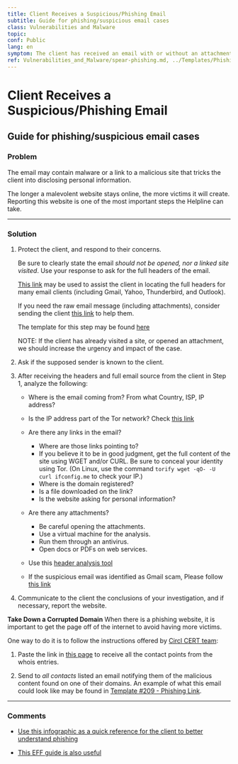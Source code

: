 ```yaml
---
title: Client Receives a Suspicious/Phishing Email
subtitle: Guide for phishing/suspicious email cases
class: Vulnerabilities and Malware
topic:
conf: Public
lang: en
symptom: The client has received an email with or without an attachment from a known or unknown source
ref: Vulnerabilities_and_Malware/spear-phishing.md, ../Templates/Phishing-First_Email.md, ../Templates/Phishing_Link.md
---
```


# Client Receives a Suspicious/Phishing Email 
## Guide for phishing/suspicious email cases

### Problem

The email may contain malware or a link to a malicious site that tricks the
client into disclosing personal information. 

The longer a malevolent website stays online, the more victims it will create.
Reporting this website is one of the most important steps the Helpline can take.


* * *


### Solution

1. Protect the client, and respond to their concerns. 

    Be sure to clearly state the email *should not be opened, nor a linked site
visited*. Use your response to ask for the full headers of the email. 

    [This link](https://www.circl.lu/pub/tr-07/) may be used to assist the client in locating the full headers for many
email clients (including Gmail, Yahoo, Thunderbird, and Outlook).

    If you need the raw email message (including attachments), consider sending the
client [this link](https://www.circl.lu/pub/tr-34/) to help them.

    The template for this step may be found [here](../Templates/Phishing-First_Email.md)

    NOTE: If the client has already visited a site, or opened an attachment, we
should increase the urgency and impact of the case. 

2. Ask if the supposed sender is known to the client.

3. After receiving the headers and full email source from the client in Step 1, analyze the following:
    - Where is the email coming from? From what Country, ISP, IP address?
    - Is the IP address part of the Tor network? Check [this link](https://www.dan.me.uk/tornodes)
    - Are there any links in the email?
        - Where are those links pointing to?
        - If you believe it to be in good judgment, get the full content of the site using WGET and/or CURL. Be sure to conceal your identity using Tor. (On Linux, use the command `torify wget -qO- -U curl ifconfig.me` to check your IP.)
        - Where is the domain registered?
        - Is a file downloaded on the link?
        - Is the website asking for personal information?
    - Are there any attachments?
        - Be careful opening the attachments.
        - Use a virtual machine for the analysis.
        - Run them through an antivirus.
        - Open docs or PDFs on web services.

    - Use this [header analysis tool](https://toolbox.googleapps.com/apps/messageheader/)

    - If the suspicious email was identified as Gmail scam, Please follow [this link](https://support.google.com/mail/answer/1074268?hl=en)

4. Communicate to the client the conclusions of your investigation, and if
necessary, report the website.



**Take Down a Corrupted Domain**
When there is a phishing website, it is important to get the page off of the
internet to avoid having more victims. 

One way to do it is to follow the instructions offered by [Circl CERT team](www.circl.lu):

1. Paste the link in [this page](https://www.circl.lu/urlabuse/) to receive all the contact points from the whois entries.

2. Send to *all contacts* listed an email notifying them of the malicious
content found on one of their domains. An example of what this email could look like may be found in [Template #209 - Phishing Link](../Templates/Phishing_Link.md).


* * *


### Comments

* [Use this infographic as a quick reference for the client to better understand phishing](https://phishme.com/project/how-to-spot-a-phish/)

* [This EFF guide is also useful](https://ssd.eff.org/en/module/how-avoid-phishing-attacks)

